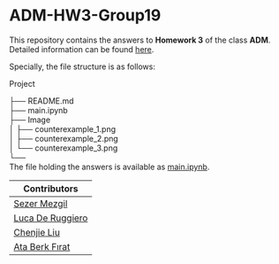 # ADM-HW3-Group19

This repository contains the answers to **Homework 3** of the class **ADM**. Detailed information can be found [here](https://github.com/Sapienza-University-Rome/ADM/blob/master/2024/Homework_3/README.md).

Specially, the file structure is as follows:
         
Project
         
├── README.md         
├── main.ipynb            
├── Image                            
│   ├── counterexample_1.png             
│   ├── counterexample_2.png  
│   └── counterexample_3.png          
└──    
The file holding the answers is available as [main.ipynb](https://github.com/TealMango/ADM-HW3-Group19/blob/main/main.ipynb).


| Contributors                                                   |
|----------------------------------------------------------------|
| [Sezer Mezgil](https://github.com/sezermzgl)                   |
| [Luca De Ruggiero](https://github.com/LucaDeRuggiero02)        |
| [Chenjie Liu](https://github.com/TealMango)                    |
| [Ata Berk Fırat](https://github.com/ataberk771)                |
